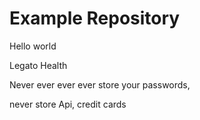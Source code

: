 # Example Repository
Hello world

Legato Health

Never ever ever ever store your passwords,

never store Api, credit cards
